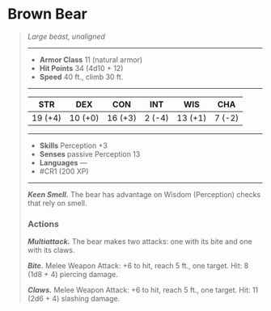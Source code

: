 # Brown Bear
>*Large beast, unaligned*
>___
>- **Armor Class** 11 (natural armor)
>- **Hit Points** 34 (4d10 + 12)
>- **Speed** 40 ft., climb 30 ft.
>___
>|STR|DEX|CON|INT|WIS|CHA|
>|:---:|:---:|:---:|:---:|:---:|:---:|
>|19 (+4)|10 (+0)|16 (+3)|2 (-4)|13 (+1)|7 (-2)|
>___
>- **Skills** Perception +3
>- **Senses** passive Perception 13
>- **Languages** —
>- #CR1 (200 XP)
>___
>***Keen Smell.*** The bear has advantage on Wisdom (Perception) checks that rely on smell.  
>
>### Actions
>***Multiattack.*** The bear makes two attacks: one with its bite and one with its claws.  
>
>***Bite.*** Melee Weapon Attack: +6 to hit, reach 5 ft., one target. Hit: 8 (1d8 + 4) piercing damage.  
>
>***Claws.*** Melee Weapon Attack: +6 to hit, reach 5 ft., one target. Hit: 11 (2d6 + 4) slashing damage.